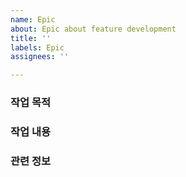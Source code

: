 ```yaml
---
name: Epic
about: Epic about feature development
title: ''
labels: Epic
assignees: ''

---
```


### 작업 목적

### 작업 내용

### 관련 정보
